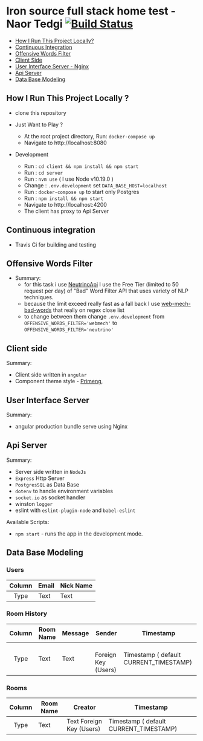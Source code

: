 # Iron source full stack home test  - Naor Tedgi  [![Build Status](https://travis-ci.com/ntedgi/Iron-source-full-stack-home-test.svg?token=j5MfTq7AAx3aACrwaz2v&branch=main)](https://travis-ci.com/ntedgi/Iron-source-full-stack-home-test)

- [How I Run This Project Locally?](#how-i-run-this-project-locally-)
- [Continuous Integration](#continuous-integration)
- [Offensive Words Filter]()
- [Client Side](#client-side)
- [User Interface Server - Nginx](#user-interface-server)
- [Api Server ](#api-server)
- [Data Base Modeling](#data-base-modeling)



## How I Run This Project Locally ?

- clone this repository

- Just Want to Play ?
    - At the root project directory, Run: `docker-compose up`
    - Navigate to http://localhost:8080
- Development
    - Run : `cd client && npm install && npm start`
    - Run : `cd server`
    - Run : `nvm use` ( I use Node v10.19.0 )
    - Change : `.env.development` set `DATA_BASE_HOST=localhost`
    - Run : `docker-compose up` to start only Postgres 
    - Run : `npm install && npm start`
    - Navigate to http://localhost:4200
    - The client has proxy to Api Server  


## Continuous integration
- Travis Ci for building and testing


## Offensive Words Filter
- Summary:
  - for this task i use [NeutrinoApi](https://www.neutrinoapi.com/api/bad-word-filter/)
    I use the Free Tier (limited to 50 request per day) of "Bad" Word Filter API  that uses variety of NLP techniques. 
  - because the limit exceed really fast as a fall back I use [web-mech-bad-words](https://github.com/web-mech/badwords) that really on regex close list 
  - to change between them change `.env.development` from
`OFFENSIVE_WORDS_FILTER='webmech'` to
`OFFENSIVE_WORDS_FILTER='neutrino'` 
 




## Client side

Summary:

- Client side written in `angular`
- Component theme style - [Primeng](https://www.primefaces.org/primeng/),

## User Interface Server

Summary:
- angular production bundle serve using Nginx

## Api Server
Summary:

- Server side written in `NodeJs`
- `Express` Http Server
- `PostgresSQL` as Data Base
- `dotenv` to handle environment variables
- `socket.io` as socket handler
- winston `logger`
- eslint with `eslint-plugin-node` and `babel-eslint` 

Available Scripts:
- `npm start` - runs the app in the development mode.

## Data Base Modeling

### Users

| Column | Email                      |Nick Name| 
| :----: | ----------------------------- | --------- | 
|  Type  | Text   |Text  | 

### Room History

| Column | Room Name             | Message | Sender        |Timestamp|
| :----: | --------------------- | ----------- | ---------- |---------- |
|  Type  | Text  | Text        |   Foreign Key (Users)|Timestamp ( default CURRENT_TIMESTAMP)

### Rooms

| Column | Room Name |Creator| Timestamp|
| :----: | ----------| --------- |--------- | 
|  Type  | Text   |Text   Foreign Key (Users)|Timestamp ( default CURRENT_TIMESTAMP)

